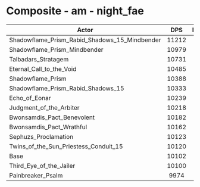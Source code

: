 # Composite - am - night_fae
| Actor | DPS | Increase |
|---|:---:|:---:|
|Shadowflame_Prism_Rabid_Shadows_15_Mindbender|11212|10.99%|
|Shadowflame_Prism_Mindbender|10979|8.69%|
|Talbadars_Stratagem|10731|6.23%|
|Eternal_Call_to_the_Void|10485|3.79%|
|Shadowflame_Prism|10388|2.83%|
|Shadowflame_Prism_Rabid_Shadows_15|10333|2.28%|
|Echo_of_Eonar|10239|1.36%|
|Judgment_of_the_Arbiter|10218|1.15%|
|Bwonsamdis_Pact_Benevolent|10182|0.79%|
|Bwonsamdis_Pact_Wrathful|10162|0.59%|
|Sephuzs_Proclamation|10123|0.21%|
|Twins_of_the_Sun_Priestess_Conduit_15|10120|0.17%|
|Base|10102|0.00%|
|Third_Eye_of_the_Jailer|10100|-0.02%|
|Painbreaker_Psalm|9974|-1.27%|
